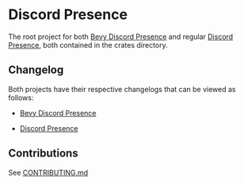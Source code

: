 # Discord Presence

The root project for both [Bevy Discord Presence](https://crates.io/crates/bevy-discord-presence) and regular [Discord Presence](https://crates.io/crates/discord-presence), both contained in the crates directory.

## Changelog

Both projects have their respective changelogs that can be viewed as follows:

* [Bevy Discord Presence](crates/bevy/CHANGELOG.md)

* [Discord Presence](crates/rpc/CHANGELOG.md)

## Contributions

See [CONTRIBUTING.md](/CONTRIBUTING.md)
